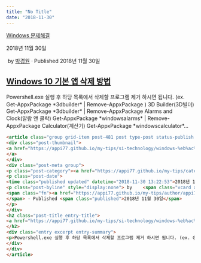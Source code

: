 ```yaml
---
title: "No Title"
date: "2018-11-30"
---
```


[Windows 문제해결](https://appi77.github.io/my-tips/category/si-technology/windows-%eb%ac%b8%ec%a0%9c%ed%95%b4%ea%b2%b0/)

2018년 11월 30일

 by 
[박경원](https://appi77.github.io/my-tips/author/appi77/ "박경원이(가) 작성한 글")
 · Published 2018년 11월 30일

[Windows 10 기본 앱 삭제 방법](https://appi77.github.io/my-tips/si-technology/windows-%eb%ac%b8%ec%a0%9c%ed%95%b4%ea%b2%b0/windows-10-%ea%b8%b0%eb%b3%b8-%ec%95%b1-%ec%82%ad%ec%a0%9c-%eb%b0%a9%eb%b2%95/ "Permalink to Windows 10 기본 앱 삭제 방법")
----------------------------------------------------------------------------------------------------------------------------------------------------------------------------------------------------------------------------------------

Powershell.exe 실행 후 하당 목록에서 삭제할 프로그램 제거 하시면 됩니다. (ex. Get-AppxPackage \*3dbuilder\* | Remove-AppxPackage ) 3D Builder(3D빌더) Get-AppxPackage \*3dbuilder\* | Remove-AppxPackage Alarms and Clock(알람 앤 클락) Get-AppxPackage \*windowsalarms\* | Remove-AppxPackage Calculator(계산기) Get-AppxPackage \*windowscalculator\*...

```html
<article class="group grid-item post-481 post type-post status-publish format-standard hentry category-windows-" id="post-481"><div class="post-inner post-hover">
<div class="post-thumbnail">
<a href="https://appi77.github.io/my-tips/si-technology/windows-%eb%ac%b8%ec%a0%9c%ed%95%b4%ea%b2%b0/windows-10-%ea%b8%b0%eb%b3%b8-%ec%95%b1-%ec%82%ad%ec%a0%9c-%eb%b0%a9%eb%b2%95/">
</a>
</div>
<div class="post-meta group">
<p class="post-category"><a href="https://appi77.github.io/my-tips/category/si-technology/windows-%eb%ac%b8%ec%a0%9c%ed%95%b4%ea%b2%b0/" rel="category tag">Windows 문제해결</a></p>
<p class="post-date">
<time class="published updated" datetime="2018-11-30 13:22:53">2018년 11월 30일</time></p>
<p class="post-byline" style="display:none"> by    <span class="vcard author">
<span class="fn"><a href="https://appi77.github.io/my-tips/author/appi77/" rel="author" title="박경원이(가) 작성한 글">박경원</a></span>
</span> · Published <span class="published">2018년 11월 30일</span>
</p>
</div>
<h2 class="post-title entry-title">
<a href="https://appi77.github.io/my-tips/si-technology/windows-%eb%ac%b8%ec%a0%9c%ed%95%b4%ea%b2%b0/windows-10-%ea%b8%b0%eb%b3%b8-%ec%95%b1-%ec%82%ad%ec%a0%9c-%eb%b0%a9%eb%b2%95/" rel="bookmark" title="Permalink to Windows 10 기본 앱 삭제 방법">Windows 10 기본 앱 삭제 방법</a>
</h2>
<div class="entry excerpt entry-summary">
<p>Powershell.exe 실행 후 하당 목록에서 삭제할 프로그램 제거 하시면 됩니다. (ex. Get-AppxPackage *3dbuilder* | Remove-AppxPackage ) 3D Builder(3D빌더) Get-AppxPackage *3dbuilder* | Remove-AppxPackage Alarms and Clock(알람 앤 클락) Get-AppxPackage *windowsalarms* | Remove-AppxPackage Calculator(계산기) Get-AppxPackage *windowscalculator*...</p>
</div>
</div>
</article>
```
